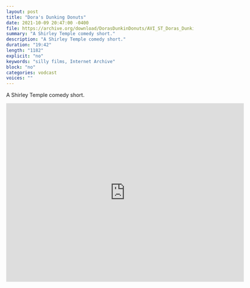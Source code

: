 ```yaml
---
layout: post
title: "Dora's Dunking Donuts"
date: 2021-10-09 20:47:00 -0400
file: https://archive.org/download/DorasDunkinDonuts/AVI_ST_Doras_Dunkin_Donuts.mp4
summary: "A Shirley Temple comedy short."
description: "A Shirley Temple comedy short."
duration: "19:42"
length: "1182"
explicit: "no" 
keywords: "silly films, Internet Archive"
block: "no" 
categories: vodcast
voices: ""
---
```

A Shirley Temple comedy short.

<iframe src="https://archive.org/embed/DorasDunkinDonuts" width="640" height="480" frameborder="0" webkitallowfullscreen="true" mozallowfullscreen="true" allowfullscreen></iframe>


